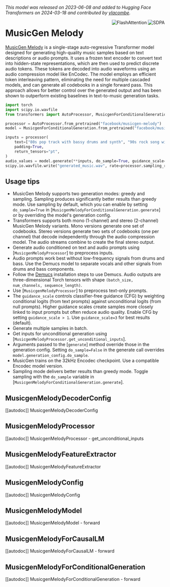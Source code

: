 <!--Copyright 2024 The HuggingFace Team. All rights reserved.

Licensed under the Apache License, Version 2.0 (the "License"); you may not use this file except in compliance with
the License. You may obtain a copy of the License at

http://www.apache.org/licenses/LICENSE-2.0

Unless required by applicable law or agreed to in writing, software distributed under the License is distributed on
an "AS IS" BASIS, WITHOUT WARRANTIES OR CONDITIONS OF ANY KIND, either express or implied. See the License for the
specific language governing permissions and limitations under the License.

:warning: Note that this file is in Markdown but contain specific syntax for our doc-builder (similar to MDX) that may not be
rendered properly in your Markdown viewer.

-->
*This model was released on 2023-06-08 and added to Hugging Face Transformers on 2024-03-18 and contributed by [ylacombe](https://huggingface.co/ylacombe).*

<div style="float: right;">
    <div class="flex flex-wrap space-x-1">
        <img alt="FlashAttention" src="https://img.shields.io/badge/%E2%9A%A1%EF%B8%8E%20FlashAttention-eae0c8?style=flat">
        <img alt="SDPA" src="https://img.shields.io/badge/SDPA-DE3412?style=flat&logo=pytorch&logoColor=white">
    </div>
</div>

# MusicGen Melody

[MusicGen Melody](https://huggingface.co/papers/2306.05284) is a single-stage auto-regressive Transformer model designed for generating high-quality music samples based on text descriptions or audio prompts. It uses a frozen text encoder to convert text into hidden-state representations, which are then used to predict discrete audio tokens. These tokens are decoded into audio waveforms using an audio compression model like EnCodec. The model employs an efficient token interleaving pattern, eliminating the need for multiple cascaded models, and can generate all codebooks in a single forward pass. This approach allows for better control over the generated output and has been shown to outperform existing baselines in text-to-music generation tasks.

<hfoptions id="usage">
<hfoption id="MusicgenForConditionalGeneration">

```py
import torch
import scipy.io.wavfile
from transformers import AutoProcessor, MusicgenForConditionalGeneration

processor = AutoProcessor.from_pretrained("facebook/musicgen-melody")
model = MusicgenForConditionalGeneration.from_pretrained("facebook/musicgen-melody", dtype="auto")

inputs = processor(
    text=["80s pop track with bassy drums and synth", "90s rock song with loud guitars and heavy drums"],
    padding=True,
    return_tensors="pt",
)
audio_values = model.generate(**inputs, do_sample=True, guidance_scale=3, max_new_tokens=256)
scipy.io.wavfile.write("generated_music.wav", rate=processor.sampling_rate, data=audio_values[0, 0].cpu().numpy())
```

</hfoption>
</hfoptions>

## Usage tips

- MusicGen Melody supports two generation modes: greedy and sampling. Sampling produces significantly better results than greedy mode. Use sampling by default, which you can enable by setting `do_sample=True` in [`MusicgenMelodyForConditionalGeneration.generate`] or by overriding the model's generation config.
- Transformers supports both mono (1-channel) and stereo (2-channel) MusicGen Melody variants. Mono versions generate one set of codebooks. Stereo versions generate two sets of codebooks (one per channel) that decode independently through the audio compression model. The audio streams combine to create the final stereo output.
- Generate audio conditioned on text and audio prompts using [`MusicgenMelodyProcessor`] to preprocess inputs.
- Audio prompts work best without low-frequency signals from drums and bass. Use the Demucs model to separate vocals and other signals from drums and bass components.
- Follow the [Demucs](https://github.com/facebookresearch/demucs) installation steps to use Demucs. Audio outputs are three-dimensional Torch tensors with shape `(batch_size, num_channels, sequence_length)`.
- Use [`MusicgenMelodyProcessor`] to preprocess text-only prompts.
- The `guidance_scale` controls classifier-free guidance (CFG) by weighting conditional logits (from text prompts) against unconditional logits (from null prompts). Higher guidance scales create samples more closely linked to input prompts but often reduce audio quality. Enable CFG by setting `guidance_scale > 1`. Use `guidance_scale=3` for best results (default).
- Generate multiple samples in batch.
- Get inputs for unconditional generation using [`MusicgenMelodyProcessor.get_unconditional_inputs`].
- Arguments passed to the [`generate`] method override those in the generation config. Setting `do_sample=False` in the generate call overrides `model.generation_config.do_sample`.
- MusicGen trains on the 32kHz Encodec checkpoint. Use a compatible Encodec model version.
- Sampling mode delivers better results than greedy mode. Toggle sampling with the `do_sample` variable in [`MusicgenMelodyForConditionalGeneration.generate`].

## MusicgenMelodyDecoderConfig

[[autodoc]] MusicgenMelodyDecoderConfig

## MusicgenMelodyProcessor

[[autodoc]] MusicgenMelodyProcessor
    - get_unconditional_inputs

## MusicgenMelodyFeatureExtractor

[[autodoc]] MusicgenMelodyFeatureExtractor

## MusicgenMelodyConfig

[[autodoc]] MusicgenMelodyConfig

## MusicgenMelodyModel

[[autodoc]] MusicgenMelodyModel
    - forward

## MusicgenMelodyForCausalLM

[[autodoc]] MusicgenMelodyForCausalLM
    - forward

## MusicgenMelodyForConditionalGeneration

[[autodoc]] MusicgenMelodyForConditionalGeneration
    - forward

